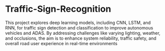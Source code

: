 # Traffic-Sign-Recognition
This project explores deep learning models, including CNN, LSTM, and RNN, for traffic sign detection and classification to improve autonomous vehicles and ADAS. By addressing challenges like varying lighting, weather, and occlusions, the aim is to enhance system reliability, traffic safety, and overall road user experience in real-time environments
